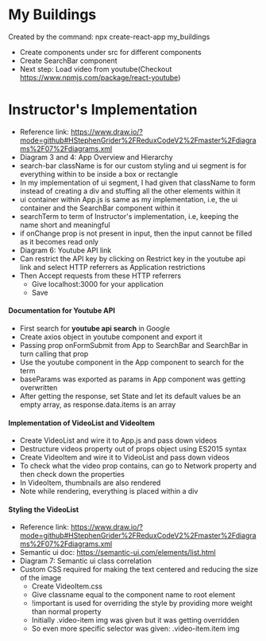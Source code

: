 # My Buildings

Created by the command: npx create-react-app my_buildings

* Create components under src for different components
* Create SearchBar component 
* Next step: Load video from youtube(Checkout https://www.npmjs.com/package/react-youtube)

# Instructor's Implementation

* Reference link: https://www.draw.io/?mode=github#HStephenGrider%2FReduxCodeV2%2Fmaster%2Fdiagrams%2F07%2Fdiagrams.xml
* Diagram 3 and 4: App Overview and Hierarchy
* search-bar className is for our custom styling and ui segment is for everything within to be inside a box or rectangle
* In my implementation of ui segment, I had given that className to form instead of creating a div and stuffing all the other elements within it
* ui container within App.js is same as my implementation, i.e, the ui container and the SearchBar component within it
* searchTerm to term of Instructor's implementation, i.e, keeping the name short and meaningful
* if onChange prop is not present in input, then the input cannot be filled as it becomes read only
* Diagram 6: Youtube API link
* Can restrict the API key by clicking on Restrict key in the youtube api link and select HTTP referrers as Application restrictions
* Then Accept requests from these HTTP referrers
    * Give localhost:3000 for your application
    * Save

#### Documentation for Youtube API

* First search for **youtube api search** in Google
* Create axios object in youtube component and export it
* Passing prop onFormSubmit from App to SearchBar and SearchBar in turn calling that prop
* Use the youtube component in the App component to search for the term
* baseParams was exported as params in App component was getting overwritten
* After getting the response, set State and let its default values be an empty array, as response.data.items is an array

#### Implementation of VideoList and VideoItem

* Create VideoList and wire it to App.js and pass down videos
* Destructure videos property out of props object using ES2015 syntax
* Create VideoItem and wire it to VideoList and pass down videos
* To check what the video prop contains, can go to Network property and then check down the properties
* In VideoItem, thumbnails are also rendered
* Note while rendering, everything is placed within a div

#### Styling the VideoList

* Reference link: https://www.draw.io/?mode=github#HStephenGrider%2FReduxCodeV2%2Fmaster%2Fdiagrams%2F07%2Fdiagrams.xml
* Semantic ui doc: https://semantic-ui.com/elements/list.html
* Diagram 7: Semantic ui class correlation
* Custom CSS required for making the text centered and reducing the size of the image
    * Create VideoItem.css
    * Give classname equal to the component name to root element 
    * !important is used for overriding the style by providing more weight than normal property
    * Initially .video-item img was given but it was getting overridden
    * So even more specific selector was given: .video-item.item img
